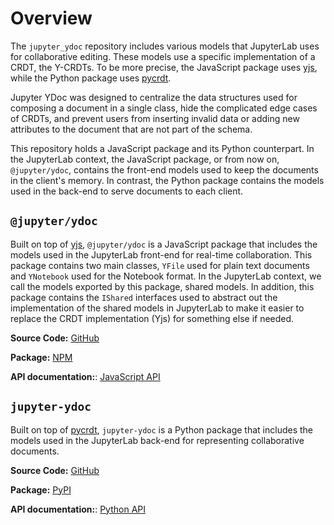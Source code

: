 # Overview

The `jupyter_ydoc` repository includes various models that JupyterLab uses for collaborative editing. These models use a specific implementation of a CRDT, the Y-CRDTs. To be more precise, the JavaScript package uses [yjs](https://github.com/yjs/yjs), while the Python package uses [pycrdt](https://github.com/jupyter-server/pycrdt).

Jupyter YDoc was designed to centralize the data structures used for composing a document in a single class, hide the complicated edge cases of CRDTs, and prevent users from inserting invalid data or adding new attributes to the document that are not part of the schema.

This repository holds a JavaScript package and its Python counterpart. In the JupyterLab context, the JavaScript package, or from now on, `@jupyter/ydoc`, contains the front-end models used to keep the documents in the client's memory. In contrast, the Python package contains the models used in the back-end to serve documents to each client.


## `@jupyter/ydoc`
Built on top of [yjs](https://github.com/yjs/yjs), `@jupyter/ydoc` is a JavaScript package that includes the models used in the JupyterLab front-end for real-time collaboration. This package contains two main classes, `YFile` used for plain text documents and `YNotebook` used for the Notebook format. In the JupyterLab context, we call the models exported by this package, shared models. In addition, this package contains the `IShared` interfaces used to abstract out the implementation of the shared models in JupyterLab to make it easier to replace the CRDT implementation (Yjs) for something else if needed.

**Source Code:** [GitHub](https://github.com/jupyter-server/jupyter_ydoc/tree/main/javascript)

**Package:** [NPM](https://www.npmjs.com/package/@jupyter/ydoc)

**API documentation:**: [JavaScript API](javascript_api.rst)



## `jupyter-ydoc`
Built on top of [pycrdt](https://github.com/jupyter-server/pycrdt), `jupyter-ydoc` is a Python package that includes the models used in the JupyterLab back-end for representing collaborative documents.

**Source Code:** [GitHub](https://github.com/jupyter-server/jupyter_ydoc/tree/main/jupyter_ydoc)

**Package:** [PyPI](https://pypi.org/project/jupyter-ydoc)

**API documentation:**: [Python API](python_api.rst)
